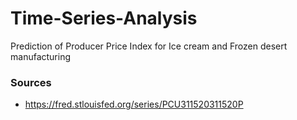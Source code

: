 # Time-Series-Analysis
Prediction of Producer Price Index for Ice cream and Frozen desert manufacturing

### Sources
- https://fred.stlouisfed.org/series/PCU311520311520P
